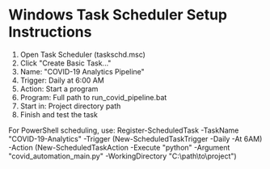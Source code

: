 
# Windows Task Scheduler Setup Instructions

1. Open Task Scheduler (taskschd.msc)
2. Click "Create Basic Task..."
3. Name: "COVID-19 Analytics Pipeline"
4. Trigger: Daily at 6:00 AM
5. Action: Start a program
6. Program: Full path to run_covid_pipeline.bat
7. Start in: Project directory path
8. Finish and test the task

For PowerShell scheduling, use:
Register-ScheduledTask -TaskName "COVID-19-Analytics" -Trigger (New-ScheduledTaskTrigger -Daily -At 6AM) -Action (New-ScheduledTaskAction -Execute "python" -Argument "covid_automation_main.py" -WorkingDirectory "C:\path\to\project")
